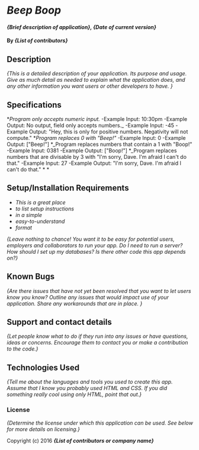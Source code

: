# _Beep Boop_

#### _{Brief description of application}, {Date of current version}_

#### By _**{List of contributors}**_

## Description

_{This is a detailed description of your application. Its purpose and usage.  Give as much detail as needed to explain what the application does, and any other information you want users or other developers to have. }_

## Specifications

*_Program only accepts numeric input._
  -Example Input: 10:30pm
  -Example Output: No output, field only accepts numbers._
  -Example Input: -45
  -Example Output: "Hey, this is only for positive numbers. Negativity will not compute."
*_Program replaces 0 with "Beep!"_
  -Example Input: 0
  -Example Output: ["Beep!"]
*_Program replaces numbers that contain a 1 with "Boop!"
  -Example Input: 0381
  -Example Output: ["Boop!"]
*_Program replaces numbers that are divisable by 3 with "I'm sorry, Dave. I'm afraid I can't do that."
  -Example Input: 27
  -Example Output: "I'm sorry, Dave. I'm afraid I can't do that."
*
*


## Setup/Installation Requirements

* _This is a great place_
* _to list setup instructions_
* _in a simple_
* _easy-to-understand_
* _format_

_{Leave nothing to chance! You want it to be easy for potential users, employers and collaborators to run your app. Do I need to run a server? How should I set up my databases? Is there other code this app depends on?}_

## Known Bugs

_{Are there issues that have not yet been resolved that you want to let users know you know?  Outline any issues that would impact use of your application.  Share any workarounds that are in place. }_

## Support and contact details

_{Let people know what to do if they run into any issues or have questions, ideas or concerns.  Encourage them to contact you or make a contribution to the code.}_

## Technologies Used

_{Tell me about the languages and tools you used to create this app. Assume that I know you probably used HTML and CSS. If you did something really cool using only HTML, point that out.}_

### License

*{Determine the license under which this application can be used.  See below for more details on licensing.}*

Copyright (c) 2016 **_{List of contributors or company name}_**
